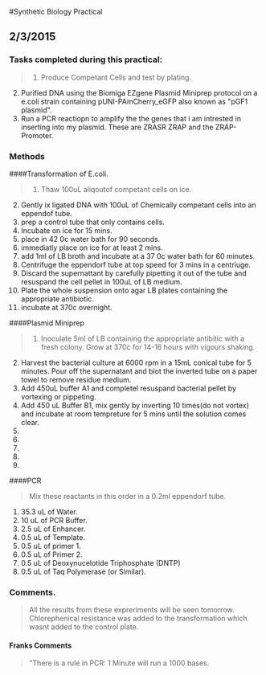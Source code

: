 #Synthetic Biology Practical 
## 2/3/2015 
### Tasks completed during this practical:
>1. Produce Competant Cells and test by plating. 
2. Purified DNA using the Biomiga EZgene Plasmid Miniprep protocol on a e.coli strain containing pUNI-PAmCherry_eGFP also known as "pGF1 plasmid".
3. Run a PCR reactiopn to amplify the the genes that i am intrested in inserting into my plasmid. These are ZRASR ZRAP and the ZRAP-Promoter.

### Methods
####Transformation of E.coli.
>1. Thaw 100uL aliqoutof competant cells on ice.
2. Gently ix ligated DNA with 100uL of Chemically competant cells into an eppendof tube.
3. prep a control tube that only contains cells.
4. Incubate on ice for 15 mins.
5. place in 42 0c water bath for 90 seconds.
6. immediatly place on ice for at least 2 mins.
7. add 1ml of LB broth and incubate at a 37 0c water bath for 60 minutes.
8. Centrifuge the eppendorf tube at top speed for 3 mins in a centriuge.
9. Discard the supernattant by carefully pipetting it out of the tube and resuspand the cell pellet in 100uL of LB medium. 
10. Plate the whole suspension onto agar LB plates containing the appropriate antibiotic.
11. incubate at 370c overnight. 

####Plasmid Miniprep 
>1. Inoculate 5ml of LB containing the appropriate antibitic with a fresh colony. Grow at 370c for 14-16 hours with vigours shaking. 
2. Harvest the bacterial culture at 6000 rpm in a 15mL conical tube for 5 minutes. Pour off the supernatant  and blot the inverted tube on a paper towel to remove residue medium.
3. Add 450uL buffer A1 and completel resuspand bacterial pellet by vortexing or pippeting. 
4. Add 450 uL Buffer B1, mix gently by inverting 10 times(do not vortex) and incubate at room tempreture for 5 mins until the solution comes clear.
5.
6.
7.
8.
9.

####PCR
> Mix these reactants in  this order in a 0.2ml eppendorf tube.

1. 35.3 uL of Water.
2. 10 uL of PCR Buffer.
3. 2.5 uL of Enhancer.
4. 0.5 uL of Template.
5. 0.5 uL of primer 1.
6. 0.5 uL of Primer 2.
7. 0.5 uL of Deoxynucelotide Triphosphate (DNTP)
8. 0.5 uL of Taq Polymerase (or Similar). 

### Comments.
> All the results from these expreriments will be seen tomorrow. 
> Chlorephenical resistance was added to the transformation which wasnt added to the control plate.

#### Franks Comments
> "There is a rule in PCR: 1 Minute will run a 1000 bases. 


